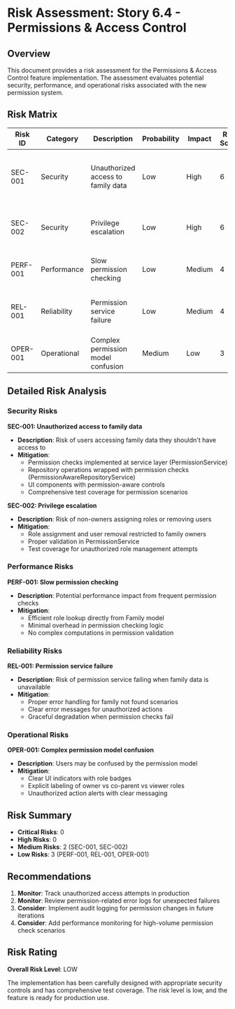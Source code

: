 # Risk Assessment: Story 6.4 - Permissions & Access Control

## Overview
This document provides a risk assessment for the Permissions & Access Control feature implementation. The assessment evaluates potential security, performance, and operational risks associated with the new permission system.

## Risk Matrix

| Risk ID | Category | Description | Probability | Impact | Risk Score | Mitigation |
|---------|----------|-------------|-------------|--------|------------|------------|
| SEC-001 | Security | Unauthorized access to family data | Low | High | 6 | Permission checks at service and repository layers |
| SEC-002 | Security | Privilege escalation | Low | High | 6 | Owner-only role assignment and user removal |
| PERF-001 | Performance | Slow permission checking | Low | Medium | 4 | Efficient role lookup in Family model |
| REL-001 | Reliability | Permission service failure | Low | Medium | 4 | Error handling for family not found scenarios |
| OPER-001 | Operational | Complex permission model confusion | Medium | Low | 3 | Clear UI indicators and role badges |

## Detailed Risk Analysis

### Security Risks

**SEC-001: Unauthorized access to family data**
- **Description**: Risk of users accessing family data they shouldn't have access to
- **Mitigation**: 
  - Permission checks implemented at service layer (PermissionService)
  - Repository operations wrapped with permission checks (PermissionAwareRepositoryService)
  - UI components with permission-aware controls
  - Comprehensive test coverage for permission scenarios

**SEC-002: Privilege escalation**
- **Description**: Risk of non-owners assigning roles or removing users
- **Mitigation**:
  - Role assignment and user removal restricted to family owners
  - Proper validation in PermissionService
  - Test coverage for unauthorized role management attempts

### Performance Risks

**PERF-001: Slow permission checking**
- **Description**: Potential performance impact from frequent permission checks
- **Mitigation**:
  - Efficient role lookup directly from Family model
  - Minimal overhead in permission checking logic
  - No complex computations in permission validation

### Reliability Risks

**REL-001: Permission service failure**
- **Description**: Risk of permission service failing when family data is unavailable
- **Mitigation**:
  - Proper error handling for family not found scenarios
  - Clear error messages for unauthorized actions
  - Graceful degradation when permission checks fail

### Operational Risks

**OPER-001: Complex permission model confusion**
- **Description**: Users may be confused by the permission model
- **Mitigation**:
  - Clear UI indicators with role badges
  - Explicit labeling of owner vs co-parent vs viewer roles
  - Unauthorized action alerts with clear messaging

## Risk Summary

- **Critical Risks**: 0
- **High Risks**: 0
- **Medium Risks**: 2 (SEC-001, SEC-002)
- **Low Risks**: 3 (PERF-001, REL-001, OPER-001)

## Recommendations

1. **Monitor**: Track unauthorized access attempts in production
2. **Monitor**: Review permission-related error logs for unexpected failures
3. **Consider**: Implement audit logging for permission changes in future iterations
4. **Consider**: Add performance monitoring for high-volume permission check scenarios

## Risk Rating
**Overall Risk Level**: LOW

The implementation has been carefully designed with appropriate security controls and has comprehensive test coverage. The risk level is low, and the feature is ready for production use.